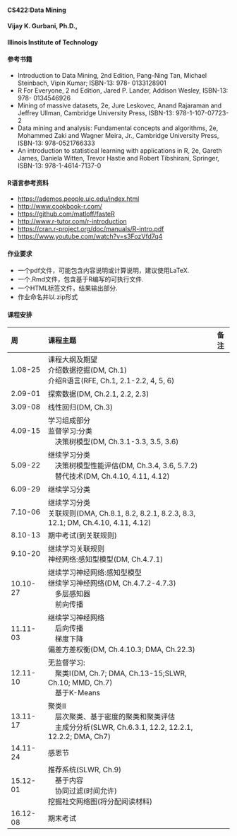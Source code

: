 #### CS422:Data Mining
#### Vijay K. Gurbani, Ph.D.,
#### Illinois Institute of Technology

#### 参考书籍
* Introduction to Data Mining, 2nd Edition, Pang-Ning Tan, Michael Steinbach, Vipin Kumar; ISBN-13: 978-
0133128901
* R For Everyone, 2
nd Edition, Jared P. Lander, Addison Wesley, ISBN-13: 978-
0134546926
* Mining of massive datasets, 2e, Jure Leskovec, Anand Rajaraman and Jeffrey Ullman, Cambridge University Press,
ISBN-13: 978-1-107-07723-2
* Data mining and analysis: Fundamental concepts and algorithms, 2e, Mohammed Zaki and Wagner Meira, Jr.,
Cambridge University Press, ISBN-13: 978-0521766333
* An introduction to statistical learning with applications in R, 2e, Gareth James, Daniela Witten, Trevor Hastie and
Robert Tibshirani, Springer, ISBN-13: 978-1-4614-7137-0

#### R语言参考资料
* https://ademos.people.uic.edu/index.html
* http://www.cookbook-r.com/
* https://github.com/matloff/fasteR
* http://www.r-tutor.com/r-introduction
* https://cran.r-project.org/doc/manuals/R-intro.pdf
* https://www.youtube.com/watch?v=s3FozVfd7q4

#### 作业要求
* 一个pdf文件，可能包含内容说明或计算说明，建议使用LaTeX.
* 一个.Rmd文件，包含基于R编写的可执行文件.
* 一个HTML标签文件，结果输出部分.
* 作业命名并以.zip形式

#### 课程安排
| 周 | 课程主题 | 备注 |
| :-----| :---- | :----: |
| 1.08-25 | 课程大纲及期望<br/>介绍数据挖掘(DM, Ch.1)<br/>介绍R语言(RFE, Ch.1, 2.1-2.2, 4, 5, 6) |  |
| 2.09-01 | 探索数据(DM, Ch.2.1, 2.2, 2.3) |  |
| 3.09-08 | 线性回归(DM, Ch.3) |  |
| 4.09-15 | 学习组成部分</br>监督学习:分类</br>&emsp;决策树模型(DM, Ch.3.1-3.3, 3.5, 3.6) |  |
| 5.09-22 | 继续学习分类</br>&emsp;决策树模型性能评估(DM, Ch.3.4, 3.6, 5.7.2)</br>&emsp;替代技术(DM, Ch.4.10, 4.11, 4.12) |  |
| 6.09-29 | 继续学习分类 |  |
| 7.10-06 | 继续学习分类</br>关联规则(DMA, Ch.8.1, 8.2, 8.2.1, 8.2.3, 8.3, 12.1; DM, Ch.4.10, 4.11, 4.12) |  |
| 8.10-13 | 期中考试(到关联规则) |  |
| 9.10-20 | 继续学习关联规则</br>神经网络:感知型模型(DM, Ch.4.7.1) |  |
| 10.10-27 | 继续学习神经网络:感知型模型</br>继续学习神经网络(DM, Ch.4.7.2-4.7.3)</br>&emsp;多层感知器</br>&emsp;前向传播 |  |
| 11.11-03 | 继续学习神经网络</br>&emsp;后向传播</br>&emsp;梯度下降</br>偏差方差权衡(DM, Ch.4.10.3; DMA, Ch.22.3) |  |
| 12.11-10 | 无监督学习:</br>&emsp;聚类I(DM, Ch.7; DMA, Ch.13-15;SLWR, Ch.10; MMD, Ch.7)</br>&emsp;基于K-Means |  |
| 13.11-17 | 聚类II</br>&emsp;层次聚类、基于密度的聚类和聚类评估</br>&emsp;主成分分析(SLWR, Ch.6.3.1, 12.2, 12.2.1, 12.2.2; DMA, Ch7) |  |
| 14.11-24 | 感恩节 |  |
| 15.12-01 | 推荐系统(SLWR, Ch.9)</br>&emsp;基于内容</br>&emsp;协同过滤(时间允许)</br>挖掘社交网络图(将分配阅读材料) |  |
| 16.12-08 | 期末考试 |  |

